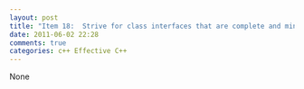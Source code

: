 ```yaml
---
layout: post
title: "Item 18:  Strive for class interfaces that are complete and minimal"
date: 2011-06-02 22:28
comments: true
categories: c++ Effective C++
---
```


None


